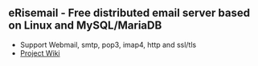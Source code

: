 ## eRisemail - Free distributed email server based on Linux and MySQL/MariaDB

* Support Webmail, smtp, pop3, imap4, http and ssl/tls
* [Project Wiki](https://github.com/uplusware/erisemail/wiki)
